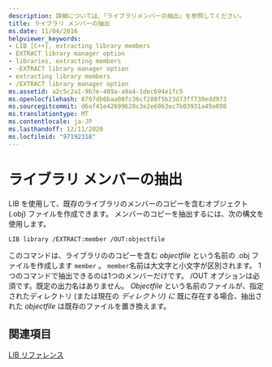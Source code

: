 ```yaml
---
description: 詳細については、「ライブラリメンバーの抽出」を参照してください。
title: ライブラリ メンバーの抽出
ms.date: 11/04/2016
helpviewer_keywords:
- LIB [C++], extracting library members
- EXTRACT library manager option
- libraries, extracting members
- -EXTRACT library manager option
- extracting library members
- /EXTRACT library manager option
ms.assetid: a2c5c2a1-9b7e-489a-a9a4-1dec694e1fc5
ms.openlocfilehash: 8797db6baa08fc36cf288f5b23d73ff730edd973
ms.sourcegitcommit: d6af41e42699628c3e2e6063ec7b03931a49a098
ms.translationtype: MT
ms.contentlocale: ja-JP
ms.lasthandoff: 12/11/2020
ms.locfileid: "97192318"
---
```

# <a name="extracting-a-library-member"></a>ライブラリ メンバーの抽出

LIB を使用して、既存のライブラリのメンバーのコピーを含むオブジェクト (.obj) ファイルを作成できます。 メンバーのコピーを抽出するには、次の構文を使用します。

```
LIB library /EXTRACT:member /OUT:objectfile
```

このコマンドは、ライブラリののコピーを含む *objectfile* という名前の .obj ファイルを作成します `member` 。  `member`名前は大文字と小文字が区別されます。 1つのコマンドで抽出できるのは1つのメンバーだけです。 /OUT オプションは必須です。既定の出力名はありません。 *Objectfile* という名前のファイルが、指定されたディレクトリ (または現在の *ディレクトリ) に* 既に存在する場合、抽出された *objectfile* は既存のファイルを置き換えます。

## <a name="see-also"></a>関連項目

[LIB リファレンス](lib-reference.md)
